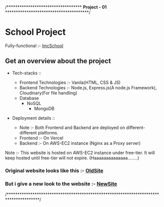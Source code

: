 /***********************************
<strong>Project - 01</strong> ***************************************/


# School Project
Fully-functional :-  [lmcSchool](https://www.lmceduhub.in/)

## Get an overview about the project

- Tech-stacks :: 
  - Frontend Technologies :- Vanila(HTML, CSS & JS)
  - Backend Technologies :- Node.js, Express.js(A node.js Framework), Cloudinary(For file handling)
  - Database
    - NoSQL
        - MongoDB

- Deployment details ::
  - Note :- Both Frontend and Backend are deployed on different-different platforms.
  - Frontend :- On Vercel
  - Backend :- On AWS-EC2 instance (Nginx as a Proxy server)

Note :- This website is hosted on AWS-EC2 instance under free-tier. It will keep hosted until free-tier will not expire.  (Haaaaaaaaaaaaaa........)

### Original website looks like this :- [OldSite](https://lmcpatna.in/)
### But i give a new look to the website :- [NewSite](https://www.lmceduhub.in/)

/***************************************************************************************/
